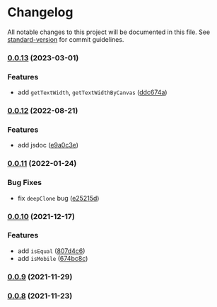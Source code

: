 # Changelog

All notable changes to this project will be documented in this file. See [standard-version](https://github.com/conventional-changelog/standard-version) for commit guidelines.

### [0.0.13](https://github.com/yangss3/utils/compare/v0.0.12...v0.0.13) (2023-03-01)


### Features

* add `getTextWidth`, `getTextWidthByCanvas` ([ddc674a](https://github.com/yangss3/utils/commit/ddc674af295a521ecc201cd00525db1a024021a5))

### [0.0.12](https://github.com/yangss3/utils/compare/v0.0.11...v0.0.12) (2022-08-21)


### Features

* add jsdoc ([e9a0c3e](https://github.com/yangss3/utils/commit/e9a0c3ea16ddff4f5224c4d3ae9397ca0283cdc2))

### [0.0.11](https://github.com/yangss3/utils/compare/v0.0.10...v0.0.11) (2022-01-24)


### Bug Fixes

* fix `deepClone` bug ([e25215d](https://github.com/yangss3/utils/commit/e25215d6ad5c4890e03d09d037a486c90746b3ed))

### [0.0.10](https://github.com/yangss3/utils/compare/v0.0.9...v0.0.10) (2021-12-17)


### Features

* add `isEqual` ([807d4c6](https://github.com/yangss3/utils/commit/807d4c642bf581b8da96183cbc82e7a76d672af9))
* add `isMobile` ([674bc8c](https://github.com/yangss3/utils/commit/674bc8cb146616cc3ec79798ea39452ba04f8623))

### [0.0.9](https://github.com/yangss3/utils/compare/v0.0.8...v0.0.9) (2021-11-29)

### [0.0.8](https://github.com/yangss3/utils/compare/v0.0.7...v0.0.8) (2021-11-23)
